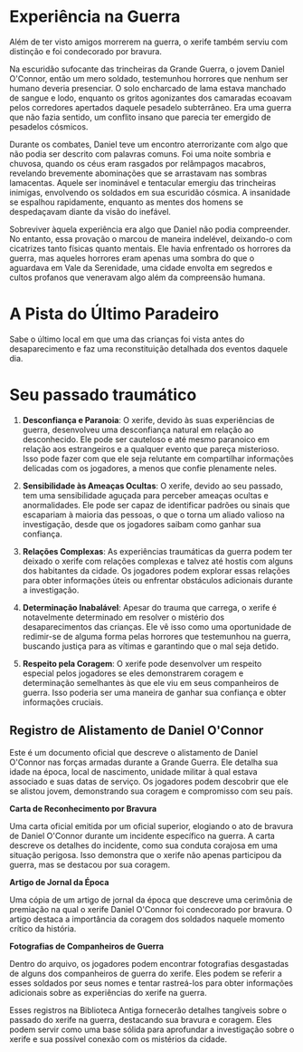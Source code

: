 # **Experiência na Guerra** 

Além de ter visto amigos morrerem na guerra, o xerife também serviu com distinção e foi condecorado por bravura.

Na escuridão sufocante das trincheiras da Grande Guerra, o jovem Daniel O'Connor, então um mero soldado, testemunhou horrores que nenhum ser humano deveria presenciar. O solo encharcado de lama estava manchado de sangue e lodo, enquanto os gritos agonizantes dos camaradas ecoavam pelos corredores apertados daquele pesadelo subterrâneo. Era uma guerra que não fazia sentido, um conflito insano que parecia ter emergido de pesadelos cósmicos.

Durante os combates, Daniel teve um encontro aterrorizante com algo que não podia ser descrito com palavras comuns. Foi uma noite sombria e chuvosa, quando os céus eram rasgados por relâmpagos macabros, revelando brevemente abominações que se arrastavam nas sombras lamacentas. Aquele ser inominável e tentacular emergiu das trincheiras inimigas, envolvendo os soldados em sua escuridão cósmica. A insanidade se espalhou rapidamente, enquanto as mentes dos homens se despedaçavam diante da visão do inefável.

Sobreviver àquela experiência era algo que Daniel não podia compreender. No entanto, essa provação o marcou de maneira indelével, deixando-o com cicatrizes tanto físicas quanto mentais. Ele havia enfrentado os horrores da guerra, mas aqueles horrores eram apenas uma sombra do que o aguardava em Vale da Serenidade, uma cidade envolta em segredos e cultos profanos que veneravam algo além da compreensão humana.

# **A Pista do Último Paradeiro**
Sabe o último local em que uma das crianças foi vista antes do desaparecimento e faz uma reconstituição detalhada dos eventos daquele dia.

# **Seu passado traumático**

1. **Desconfiança e Paranoia**: O xerife, devido às suas experiências de guerra, desenvolveu uma desconfiança natural em relação ao desconhecido. Ele pode ser cauteloso e até mesmo paranoico em relação aos estrangeiros e a qualquer evento que pareça misterioso. Isso pode fazer com que ele seja relutante em compartilhar informações delicadas com os jogadores, a menos que confie plenamente neles.
    
2. **Sensibilidade às Ameaças Ocultas**: O xerife, devido ao seu passado, tem uma sensibilidade aguçada para perceber ameaças ocultas e anormalidades. Ele pode ser capaz de identificar padrões ou sinais que escapariam à maioria das pessoas, o que o torna um aliado valioso na investigação, desde que os jogadores saibam como ganhar sua confiança.
    
3. **Relações Complexas**: As experiências traumáticas da guerra podem ter deixado o xerife com relações complexas e talvez até hostis com alguns dos habitantes da cidade. Os jogadores podem explorar essas relações para obter informações úteis ou enfrentar obstáculos adicionais durante a investigação.
    
4. **Determinação Inabalável**: Apesar do trauma que carrega, o xerife é notavelmente determinado em resolver o mistério dos desaparecimentos das crianças. Ele vê isso como uma oportunidade de redimir-se de alguma forma pelas horrores que testemunhou na guerra, buscando justiça para as vítimas e garantindo que o mal seja detido.
    
5. **Respeito pela Coragem**: O xerife pode desenvolver um respeito especial pelos jogadores se eles demonstrarem coragem e determinação semelhantes às que ele viu em seus companheiros de guerra. Isso poderia ser uma maneira de ganhar sua confiança e obter informações cruciais.

## **Registro de Alistamento de Daniel O'Connor**

Este é um documento oficial que descreve o alistamento de Daniel O'Connor nas forças armadas durante a Grande Guerra. Ele detalha sua idade na época, local de nascimento, unidade militar à qual estava associado e suas datas de serviço. Os jogadores podem descobrir que ele se alistou jovem, demonstrando sua coragem e compromisso com seu país.

**Carta de Reconhecimento por Bravura**

Uma carta oficial emitida por um oficial superior, elogiando o ato de bravura de Daniel O'Connor durante um incidente específico na guerra. A carta descreve os detalhes do incidente, como sua conduta corajosa em uma situação perigosa. Isso demonstra que o xerife não apenas participou da guerra, mas se destacou por sua coragem.

**Artigo de Jornal da Época**

Uma cópia de um artigo de jornal da época que descreve uma cerimônia de premiação na qual o xerife Daniel O'Connor foi condecorado por bravura. O artigo destaca a importância da coragem dos soldados naquele momento crítico da história.

**Fotografias de Companheiros de Guerra**

Dentro do arquivo, os jogadores podem encontrar fotografias desgastadas de alguns dos companheiros de guerra do xerife. Eles podem se referir a esses soldados por seus nomes e tentar rastreá-los para obter informações adicionais sobre as experiências do xerife na guerra.

Esses registros na Biblioteca Antiga fornecerão detalhes tangíveis sobre o passado do xerife na guerra, destacando sua bravura e coragem. Eles podem servir como uma base sólida para aprofundar a investigação sobre o xerife e sua possível conexão com os mistérios da cidade.